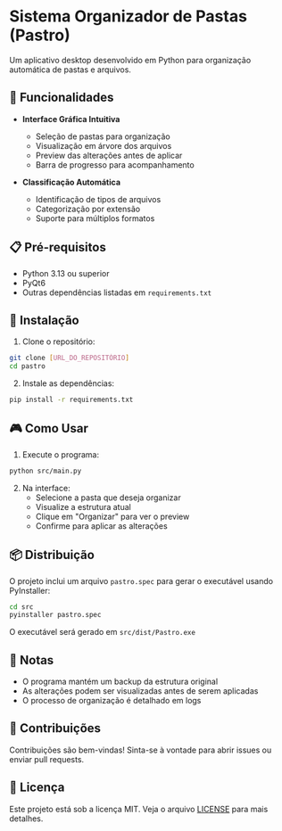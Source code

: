 # Sistema Organizador de Pastas (Pastro)

Um aplicativo desktop desenvolvido em Python para organização automática de pastas e arquivos.

## 🚀 Funcionalidades

- **Interface Gráfica Intuitiva**
  - Seleção de pastas para organização
  - Visualização em árvore dos arquivos
  - Preview das alterações antes de aplicar
  - Barra de progresso para acompanhamento

- **Classificação Automática**
  - Identificação de tipos de arquivos
  - Categorização por extensão
  - Suporte para múltiplos formatos

## 📋 Pré-requisitos

- Python 3.13 ou superior
- PyQt6
- Outras dependências listadas em `requirements.txt`

## 🔧 Instalação

1. Clone o repositório:
```bash
git clone [URL_DO_REPOSITÓRIO]
cd pastro
```

2. Instale as dependências:
```bash
pip install -r requirements.txt
```

## 🎮 Como Usar

1. Execute o programa:
```bash
python src/main.py
```

2. Na interface:
   - Selecione a pasta que deseja organizar
   - Visualize a estrutura atual
   - Clique em "Organizar" para ver o preview
   - Confirme para aplicar as alterações

## 📦 Distribuição

O projeto inclui um arquivo `pastro.spec` para gerar o executável usando PyInstaller:

```bash
cd src
pyinstaller pastro.spec
```

O executável será gerado em `src/dist/Pastro.exe`

## 📝 Notas

- O programa mantém um backup da estrutura original
- As alterações podem ser visualizadas antes de serem aplicadas
- O processo de organização é detalhado em logs

## 🤝 Contribuições

Contribuições são bem-vindas! Sinta-se à vontade para abrir issues ou enviar pull requests.

## 📄 Licença

Este projeto está sob a licença MIT. Veja o arquivo [LICENSE](LICENSE) para mais detalhes. 